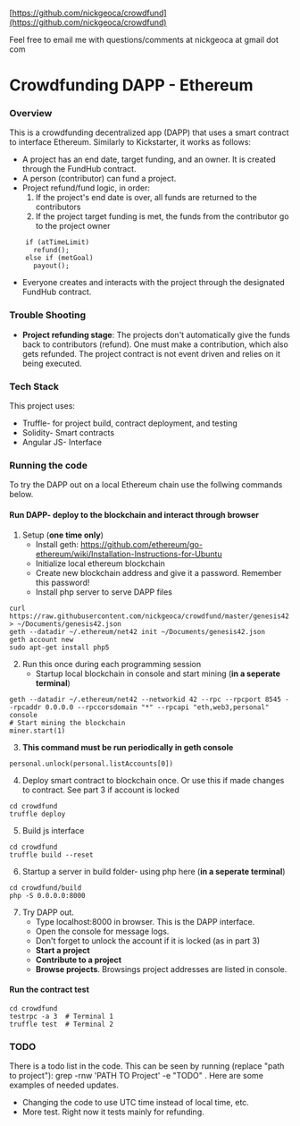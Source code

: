 [https://github.com/nickgeoca/crowdfund](https://github.com/nickgeoca/crowdfund)

Feel free to email me with questions/comments at nickgeoca at gmail dot com

# Crowdfunding DAPP - Ethereum
### Overview
This is a crowdfunding decentralized app (DAPP) that uses a smart contract to interface Ethereum. Similarly to Kickstarter, it works as follows:
 * A project has an end date, target funding, and an owner. It is created through the FundHub contract.
 * A person (contributor) can fund a project.
 * Project refund/fund logic, in order:
   1) If the project's end date is over, all funds are returned to the contributors
   2) If the project target funding is met, the funds from the contributor go to the project owner
```solidity
    if (atTimeLimit)
      refund();
    else if (metGoal)
      payout();
```
 * Everyone creates and interacts with the project through the designated FundHub contract.

### Trouble Shooting
 * **Project refunding stage**: The projects don't automatically give the funds back to contributors (refund). One must make a contribution, which also gets refunded. The project contract is not event driven and relies on it being executed.

### Tech Stack
This project uses:
 * Truffle- for project build, contract deployment, and testing
 * Solidity- Smart contracts
 * Angular JS- Interface 

### Running the code
To try the DAPP out on a local Ethereum chain use the follwing commands below.
#### Run DAPP- deploy to the blockchain and interact through browser
 1) Setup (**one time only**)
    * Install geth: https://github.com/ethereum/go-ethereum/wiki/Installation-Instructions-for-Ubuntu
    * Initialize local ethereum blockchain
    * Create new blockchain address and give it a password. Remember this password!
    * Install php server to serve DAPP files
```shell
curl https://raw.githubusercontent.com/nickgeoca/crowdfund/master/genesis42.json > ~/Documents/genesis42.json
geth --datadir ~/.ethereum/net42 init ~/Documents/genesis42.json
geth account new
sudo apt-get install php5
```
 2) Run this once during each programming session
    * Startup local blockchain in console and start mining (**in a seperate terminal**)
```shell
geth --datadir ~/.ethereum/net42 --networkid 42 --rpc --rpcport 8545 --rpcaddr 0.0.0.0 --rpccorsdomain "*" --rpcapi "eth,web3,personal" console
# Start mining the blockchain
miner.start(1)
```
 3) **This command must be run periodically in geth console**
```shell
personal.unlock(personal.listAccounts[0])
```
 4) Deploy smart contract to blockchain once. Or use this if made changes to contract. See part 3 if account is locked
```shell
cd crowdfund
truffle deploy
```
 5) Build js interface
```shell
cd crowdfund
truffle build --reset
```
6) Startup a server in build folder- using php here (**in a seperate terminal**)
```shell
cd crowdfund/build
php -S 0.0.0.0:8000
```
7) Try DAPP out. 
   * Type localhost:8000 in browser. This is the DAPP interface. 
   * Open the console for message logs.
   * Don't forget to unlock the account if it is locked (as in part 3)
   * **Start a project**
   * **Contribute to a project**
   * **Browse projects**. Browsings project addresses are listed in console.
#### Run the contract test
```shell
cd crowdfund
testrpc -a 3  # Terminal 1
truffle test  # Terminal 2
```


### TODO
There is a todo list in the code. This can be seen by running (replace "path to project"): grep -rnw 'PATH TO Project' -e "TODO" . Here are some examples of needed updates.
 * Changing the code to use UTC time instead of local time, etc.
 * More test. Right now it tests mainly for refunding.
